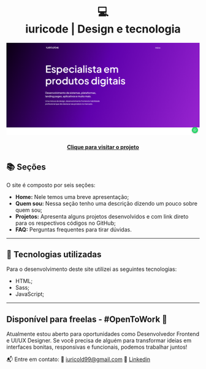 <h1 align="center">
  💻<br>iuricode | Design e tecnologia
</h1>

![Resultado final do projeto](assets/image/preview.png)

<h4 align="center"><a href="https://www.iuricode.com/">Clique para visitar o projeto</a></h4>

## 📚 Seções

O site é composto por seis seções:

- **Home:** Nele temos uma breve apresentação;
- **Quem sou:** Nessa seção tenho uma descrição dizendo um pouco sobre quem sou;
- **Projetos:** Apresenta alguns projetos desenvolvidos e com link direto para os respectivos códigos no GitHub;
- **FAQ:** Perguntas frequentes para tirar dúvidas.

---

## 💼 Tecnologias utilizadas

Para o desenvolvimento deste site utilizei as seguintes tecnologias:

- HTML;
- Sass;
- JavaScript;

---

## Disponível para freelas - #OpenToWork 🚀

Atualmente estou aberto para oportunidades como Desenvolvedor Frontend e UI/UX Designer. Se você precisa de alguém para transformar ideias em interfaces bonitas, responsivas e funcionais, podemos trabalhar juntos!

📬 Entre em contato:
📧 iuricold99@gmail.com
💼 [Linkedin](https://www.linkedin.com/in/iuricode/)

